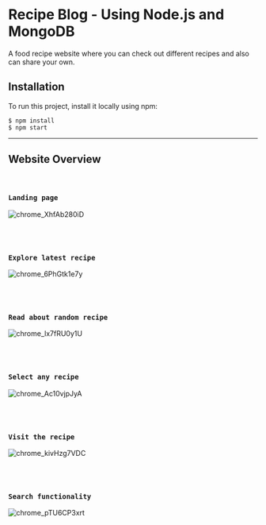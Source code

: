 # Recipe Blog - Using Node.js and MongoDB
A food recipe website where you can check out different recipes and also can share your own. 

## Installation
To run this project, install it locally using npm:

```
$ npm install
$ npm start
```

---
## Website Overview
<br/>

### ```Landing page```

![chrome_XhfAb280iD](https://user-images.githubusercontent.com/66358041/177320644-084202ad-3806-41ec-abb7-96f71f192ade.png)


<br/><br/>
###  ```Explore latest recipe```

![chrome_6PhGtk1e7y](https://user-images.githubusercontent.com/66358041/177321042-0a8701b3-a70b-40d9-8bdc-f50d26f24529.jpg)


<br/><br/>
### ```Read about random recipe```

![chrome_lx7fRU0y1U](https://user-images.githubusercontent.com/66358041/177321603-b87caa64-7767-4b2e-9dca-b8b403c1c6b0.png)


<br/><br/>
###  ```Select any recipe```

![chrome_Ac10vjpJyA](https://user-images.githubusercontent.com/66358041/177321086-c38cc62a-1025-4e08-8192-8edbc7d4bf6b.jpg)

<br/><br/>
### ```Visit the recipe```

![chrome_kivHzg7VDC](https://user-images.githubusercontent.com/66358041/177321772-8c837e45-afa4-4c9f-a5c6-3ef1f8f04257.jpg)

<br/><br/>
### ```Search functionality```

![chrome_pTU6CP3xrt](https://user-images.githubusercontent.com/66358041/177574809-4b43109d-bdec-40a5-84ac-a4c05a757d77.png)

